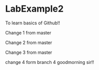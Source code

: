 # LabExample2
To learn basics of Github!!

Change 1 from master

Change 2 from master

Change 3 from master

change 4 form branch 4
goodmorning sir!!
